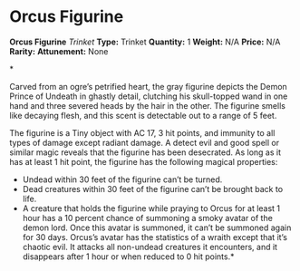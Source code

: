 # Orcus Figurine

**Orcus Figurine**
_Trinket_
**Type:** Trinket
**Quantity:** 1
**Weight:** N/A
**Price:** N/A
**Rarity:** 
**Attunement:** None

*<p>Carved from an ogre’s petrified heart, the gray figurine depicts the Demon Prince of Undeath in ghastly detail, clutching his skull-topped wand in one hand and three severed heads by the hair in the other. The figurine smells like decaying flesh, and this scent is detectable out to a range of 5 feet.

The figurine is a Tiny object with AC 17, 3 hit points, and immunity to all types of damage except radiant damage. A detect evil and good spell or similar magic reveals that the figurine has been desecrated. As long as it has at least 1 hit point, the figurine has the following magical properties:</p>
* Undead within 30 feet of the figurine can’t be turned.
* Dead creatures within 30 feet of the figurine can’t be brought back to life.
* A creature that holds the figurine while praying to Orcus for at least 1 hour has a 10 percent chance of summoning a smoky avatar of the demon lord. Once this avatar is summoned, it can’t be summoned again for 30 days. Orcus’s avatar has the statistics of a wraith except that it’s chaotic evil. It attacks all non-undead creatures it encounters, and it disappears after 1 hour or when reduced to 0 hit points.*